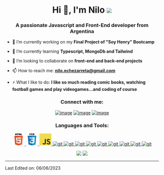<h1 align="center">Hi 👋, I'm Nilo <img height="40" src="https://emoji.gg/assets/emoji/7333-parrotdance.gif"></h1>
<h3 align="center">A passionate Javascript and Front-End developer from Argentina</h3>

- 🔭 I’m currently working on my **Final Project of "Soy Henry" Bootcamp**

- 🌱 I’m currently learning **Typescript, MongoDb and Tailwind**

- 👯 I’m looking to collaborate on **front-end and back-end projects**

- 📫 How to reach me: **nilo.echezarreta@gmail.com**

- ⚡ What I like to do: **I like so much reading comic books, watching football games and play videogames...and coding of course**

<h3 align="center">Connect with me:</h3>
<div align="center">

[![image](https://img.shields.io/badge/LinkedIn-0077B5?style=for-the-badge&logo=linkedin&logoColor=white)](https://www.linkedin.com/in/nilo-echezarreta-625a81239/)
[![image](https://img.shields.io/badge/Instagram-E4405F?style=for-the-badge&logo=instagram&logoColor=white)](https://www.instagram.com/niloadriansapia/)
[![image](https://img.shields.io/badge/Gmail-D14836?style=for-the-badge&logo=gmail&logoColor=white)](mailto:nilo.echezarreta@gmail.com)
  
</div>

<h3 align="center">Languages and Tools:</h3>

<p align="center"> 
  <a href="https://www.w3.org/html/" target="_blank"> 
    <img src="https://raw.githubusercontent.com/devicons/devicon/master/icons/html5/html5-original-wordmark.svg" alt="html5" width="40" height="40"/> 
  </a>
  <a href="https://www.w3schools.com/css/" target="_blank"> 
    <img src="https://raw.githubusercontent.com/devicons/devicon/master/icons/css3/css3-original-wordmark.svg" alt="css3" width="40" height="40"/> 
  </a> 
  <a href="https://developer.mozilla.org/en-US/docs/Web/JavaScript" target="_blank"> 
    <img src="https://raw.githubusercontent.com/devicons/devicon/master/icons/javascript/javascript-original.svg" alt="javascript" width="40" height="40"/> 
  </a> 
  <a href="https://git-scm.com/" target="_blank"> 
    <img src="https://www.vectorlogo.zone/logos/git-scm/git-scm-icon.svg" alt="git" width="40" height="40"/> 
  </a>
   <a href="https://www.typescriptlang.org/" target="_blank"> 
    <img src="https://www.vectorlogo.zone/logos/typescriptlang/typescriptlang-icon.svg" alt="git" width="40" height="40"/> 
  </a>
  <a href="https://www.mongodb.com/" target="_blank"> 
    <img src="https://www.vectorlogo.zone/logos/mongodb/mongodb-icon.svg" alt="git" width="40" height="40"/> 
  </a>
  <a href="https://tailwindcss.com/" target="_blank"> 
    <img src="https://www.vectorlogo.zone/logos/tailwindcss/tailwindcss-icon.svg" alt="git" width="40" height="40"/> 
  </a>
  <a href="https://es.react.dev/" target="_blank"> 
    <img src="https://www.vectorlogo.zone/logos/reactjs/reactjs-icon.svg" alt="git" width="40" height="40"/> 
  </a>
  <a href="https://www.postgresql.org/" target="_blank"> 
    <img src="https://www.vectorlogo.zone/logos/postgresql/postgresql-icon.svg" alt="git" width="40" height="40"/> 
  </a>
  <a href="https://sequelize.org/" target="_blank"> 
    <img src="https://www.vectorlogo.zone/logos/sequelizejs/sequelizejs-icon.svg" alt="git" width="40" height="40"/> 
  </a>
  <a href="https://nodejs.org/" target="_blank"> 
    <img src="https://www.vectorlogo.zone/logos/nodejs/nodejs-horizontal.svg" alt="git" width="40" height="40"/> 
  </a>
  <a href="https://getbootstrap.com/" target="_blank"> 
    <img src="https://www.vectorlogo.zone/logos/getbootstrap/getbootstrap-icon.svg" alt="git" width="40" height="40"/> 
  </a>
</p>

<p align= "center">
  <img height= "150" src="https://github-readme-stats.vercel.app/api?username=Nilo3&theme=react&show_icons=true&include_all_commits=true" />
  <img height= "150" src="https://github-readme-stats.vercel.app/api/top-langs/?username=Nilo3&theme=react&layout=compact" />
</p>

------



Last Edited on: 06/06/2023
